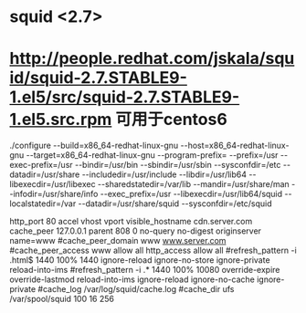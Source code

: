 squid <2.7>
=====

http://people.redhat.com/jskala/squid/squid-2.7.STABLE9-1.el5/src/squid-2.7.STABLE9-1.el5.src.rpm   可用于centos6
======


./configure --build=x86_64-redhat-linux-gnu --host=x86_64-redhat-linux-gnu --target=x86_64-redhat-linux-gnu --program-prefix= --prefix=/usr --exec-prefix=/usr --bindir=/usr/bin --sbindir=/usr/sbin --sysconfdir=/etc --datadir=/usr/share --includedir=/usr/include --libdir=/usr/lib64 --libexecdir=/usr/libexec --sharedstatedir=/var/lib --mandir=/usr/share/man --infodir=/usr/share/info --exec_prefix=/usr --libexecdir=/usr/lib64/squid --localstatedir=/var --datadir=/usr/share/squid --sysconfdir=/etc/squid


http_port 80 accel  vhost vport
visible_hostname cdn.server.com
cache_peer 127.0.0.1 parent 808 0 no-query no-digest originserver name=www
#cache_peer_domain www www.server.com
#cache_peer_access www allow all
http_access allow all
#refresh_pattern -i \.html$ 1440 100% 1440 ignore-reload ignore-no-store ignore-private reload-into-ims
#refresh_pattern -i .* 1440 100% 10080 override-expire override-lastmod reload-into-ims ignore-reload ignore-no-cache ignore-private
#cache_log /var/log/squid/cache.log
#cache_dir ufs /var/spool/squid 100 16 256
